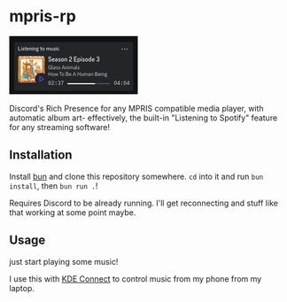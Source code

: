 # mpris-rp

![](./1.png)

Discord's Rich Presence for any MPRIS compatible media player, with automatic album art- effectively, the built-in "Listening to Spotify" feature for any streaming software!

## Installation

Install [bun](https://bun.sh) and clone this repository somewhere. `cd` into it and run `bun install`, then `bun run .`!

Requires Discord to be already running. I'll get reconnecting and stuff like that working at some point maybe.

## Usage

just start playing some music!

I use this with [KDE Connect](https://kdeconnect.kde.org/) to control music from my phone from my laptop.
